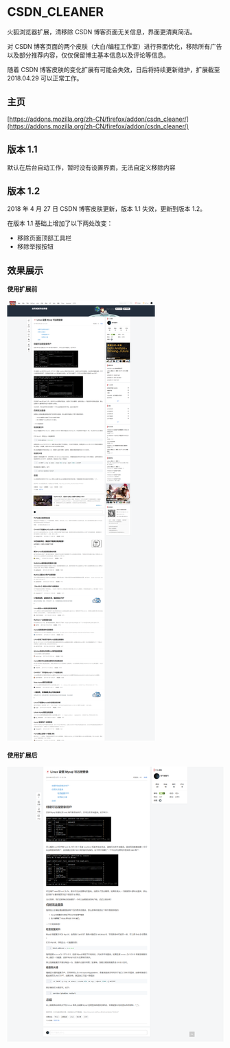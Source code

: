 # CSDN_CLEANER

火狐浏览器扩展，清移除 CSDN 博客页面无关信息，界面更清爽简洁。

对 CSDN 博客页面的两个皮肤（大白/编程工作室）进行界面优化，移除所有广告以及部分推荐内容，仅仅保留博主基本信息以及评论等信息。

随着 CSDN 博客皮肤的变化扩展有可能会失效，日后将持续更新维护，扩展截至 2018.04.29 可以正常工作。



## 主页

[https://addons.mozilla.org/zh-CN/firefox/addon/csdn_cleaner/](https://addons.mozilla.org/zh-CN/firefox/addon/csdn_cleaner/)



## 版本 1.1

默认在后台自动工作，暂时没有设置界面，无法自定义移除内容

## 版本 1.2

2018 年 4 月 27 日 CSDN 博客皮肤更新，版本 1.1 失效，更新到版本 1.2。

在版本 1.1 基础上增加了以下两处改变：

- 移除页面顶部工具栏
- 移除举报按钮



## 效果展示

#### 使用扩展前

![after](https://raw.githubusercontent.com/plu-s/CSDN_CLEANER/master/before.png)

#### 使用扩展后

![before](https://raw.githubusercontent.com/plu-s/CSDN_CLEANER/master/after.png)